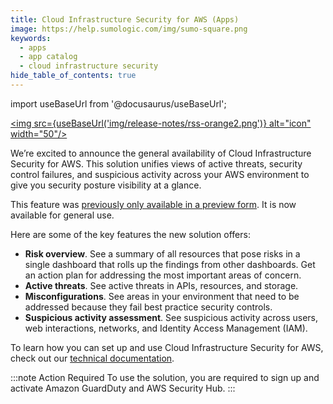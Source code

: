 ```yaml
---
title: Cloud Infrastructure Security for AWS (Apps)
image: https://help.sumologic.com/img/sumo-square.png
keywords:
  - apps
  - app catalog
  - cloud infrastructure security
hide_table_of_contents: true  
---
```


import useBaseUrl from '@docusaurus/useBaseUrl';

<a href="https://help.sumologic.com/release-notes-service/rss.xml"><img src={useBaseUrl('img/release-notes/rss-orange2.png')} alt="icon" width="50"/></a>

We’re excited to announce the general availability of Cloud Infrastructure Security for AWS. This solution unifies views of active threats, security control failures, and suspicious activity across your AWS environment to give you security posture visibility at a glance.  

This feature was [previously only available in a preview form](/release-notes-service/2023/12/31/#november-27-2023-apps). It is now available for general use.

Here are some of the key features the new solution offers:
* **Risk overview**. See a summary of all resources that pose risks in a single dashboard that rolls up the findings from other dashboards. Get an action plan for addressing the most important areas of concern.
* **Active threats**. See active threats in APIs, resources, and storage.
* **Misconfigurations**. See areas in your environment that need to be addressed because they fail best practice security controls.
* **Suspicious activity assessment**. See suspicious activity across users, web interactions, networks, and Identity Access Management (IAM).

To learn how you can set up and use Cloud Infrastructure Security for AWS, check out our [technical documentation](/docs/security/cloud-infrastructure-security/cloud-infrastructure-security-for-aws/).


:::note Action Required
To use the solution, you are required to sign up and activate Amazon GuardDuty and AWS Security Hub.
:::

